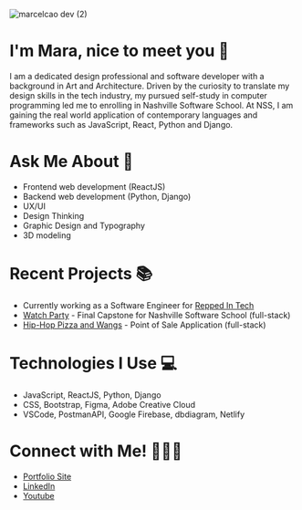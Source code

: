 ![marcelcao dev (2)](https://github.com/marcelcao/marcelcao/assets/123406421/221b20ef-e6ad-4fc2-a30f-849c8a8ed177)

# I'm Mara, nice to meet you 👋

I am a dedicated design professional and software developer with a background in Art and Architecture. Driven by the curiosity to translate my design skills in the tech industry, my pursued self-study in computer programming led me to enrolling in Nashville Software School. At NSS, I am gaining the real world application of contemporary languages and frameworks such as JavaScript, React, Python and Django. 

# Ask Me About 💬 
- Frontend web development (ReactJS)
- Backend web development (Python, Django)
- UX/UI 
- Design Thinking
- Graphic Design and Typography
- 3D modeling

# Recent Projects 📚
- Currently working as a Software Engineer for [Repped In Tech](https://github.com/Repped-In-Tech)
- [Watch Party](https://github.com/marcelcao/watchparty-client) - Final Capstone for Nashville Software School (full-stack)
- [Hip-Hop Pizza and Wangs](https://github.com/marcelcao/bangazon-pizza-client) - Point of Sale Application (full-stack)


# Technologies I Use 💻
- JavaScript, ReactJS, Python, Django
- CSS, Bootstrap, Figma, Adobe Creative Cloud
- VSCode, PostmanAPI, Google Firebase, dbdiagram, Netlify

# Connect with Me! 🙋🏻‍♀️
- [Portfolio Site](https://marcelcao.dev)
- [LinkedIn](https://linkedin.com/in/mara-caoile)
- [Youtube](https://www.youtube.com/@marcelcao_art)
